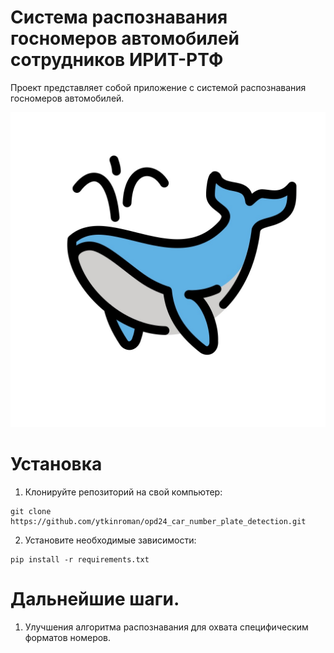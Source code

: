 # Система распознавания госномеров автомобилей сотрудников ИРИТ-РТФ

Проект представляет собой приложение с системой распознавания госномеров автомобилей.

![Image](github_img/img_001.jpg)

# Установка
1. Клонируйте репозиторий на свой компьютер:
```
git clone https://github.com/ytkinroman/opd24_car_number_plate_detection.git
```
2. Установите необходимые зависимости:
```
pip install -r requirements.txt
```

# Дальнейшие шаги.
1. Улучшения алгоритма распознавания для охвата специфическим форматов номеров.
